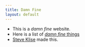 ```yaml
---
title: Damn Fine
layout: default
---
```


- This is a _damn fine_ website.
- Here is a list of [_damn fine_ things](/things)
- [Steve Klise](https://sklise.com) made this.
